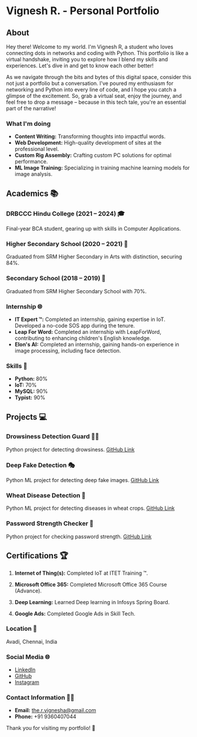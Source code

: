 # Vignesh R. - Personal Portfolio

## About

Hey there! Welcome to my world. I'm Vignesh R, a student who loves connecting dots in networks and coding with Python. This portfolio is like a virtual handshake, inviting you to explore how I blend my skills and experiences. Let's dive in and get to know each other better!

As we navigate through the bits and bytes of this digital space, consider this not just a portfolio but a conversation. I've poured my enthusiasm for networking and Python into every line of code, and I hope you catch a glimpse of the excitement. So, grab a virtual seat, enjoy the journey, and feel free to drop a message – because in this tech tale, you're an essential part of the narrative!

### What I'm doing

- **Content Writing:** Transforming thoughts into impactful words.
- **Web Development:** High-quality development of sites at the professional level.
- **Custom Rig Assembly:** Crafting custom PC solutions for optimal performance.
- **ML Image Training:** Specializing in training machine learning models for image analysis.

## Academics 📚
### DRBCCC Hindu College (2021 – 2024) 🎓

Final-year BCA student, gearing up with skills in Computer Applications.

### Higher Secondary School (2020 – 2021) 🏫

Graduated from SRM Higher Secondary in Arts with distinction, securing 84%.

### Secondary School (2018 – 2019) 🏫

Graduated from SRM Higher Secondary School with 70%.

### Internship 🌐

- **IT Expert ™️:** Completed an internship, gaining expertise in IoT. Developed a no-code SOS app during the tenure.
- **Leap For Word:** Completed an internship with LeapForWord, contributing to enhancing children's English knowledge.
- **Elon's AI:** Completed an internship, gaining hands-on experience in image processing, including face detection.

### Skills 🚀

- **Python:** 80%
- **IoT:** 70%
- **MySQL:** 90%
- **Typist:** 90%

## Projects 💻

### Drowsiness Detection Guard 🚗💤

Python project for detecting drowsiness. [GitHub Link](https://github.com/RVignesh5/Drowsiness_Detect_Guard)

### Deep Fake Detection 🎭

Python ML project for detecting deep fake images. [GitHub Link](https://github.com/RVignesh5/Deep-Fake-Face-Detection-Webpage-)

### Wheat Disease Detection 🌾

Python ML project for detecting diseases in wheat crops. [GitHub Link](https://github.com/RVignesh5/Wheat-Disease-Detection-Webpage-)

### Password Strength Checker 🔐

Python project for checking password strength. [GitHub Link](https://github.com/RVignesh5/Python-Password-Strength-Checker)

## Certifications 🏆

1. **Internet of Thing(s):** Completed IoT at ITET Training ™️.
 

2. **Microsoft Office 365:** Completed Microsoft Office 365 Course (Advance).


3. **Deep Learning:** Learned Deep learning in Infosys Spring Board.
   

4. **Google Ads:** Completed Google Ads in Skill Tech.
 


### Location 📍

Avadi, Chennai, India

### Social Media 🌐

- [LinkedIn](https://www.linkedin.com/in/vigneshr-/)
- [GitHub](https://github.com/RVignesh5)
- [Instagram](https://www.instagram.com/veee5_?utm_source)

### Contact Information 📧📞

- **Email:** [the.r.vignesha@gmail.com](mailto:the.r.vignesha@gmail.com)
- **Phone:** +91 9360407044


Thank you for visiting my portfolio! 🚀

